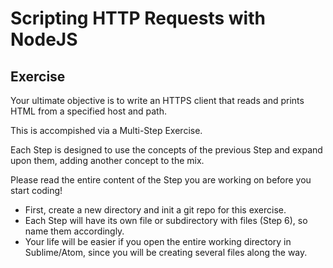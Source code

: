 # Scripting HTTP Requests with NodeJS

## Exercise
Your ultimate objective is to write an HTTPS client that reads and prints HTML from a specified host and path.

This is accompished via a Multi-Step Exercise.

Each Step is designed to use the concepts of the previous Step and expand upon them, adding another concept to the mix.

Please read the entire content of the Step you are working on before you start coding!

- First, create a new directory and init a git repo for this exercise.
- Each Step will have its own file or subdirectory with files (Step 6), so name them accordingly.
- Your life will be easier if you open the entire working directory in Sublime/Atom, since you will be creating several files along the way.